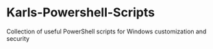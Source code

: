 # Karls-Powershell-Scripts
Collection of useful PowerShell scripts for Windows customization and security
